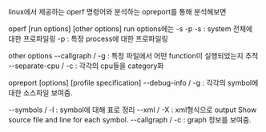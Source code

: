 linux에서 제공하는 operf 명령어와 분석하는 opreport를 통해 분석해보면


operf [run options] [other options]
run options에는 -s -p 
-s : system 전체에 대한 프로파일링
-p : 특정 process에 대한 프로파일링 

other options
--callgraph / -g : 특정 파일에서 어떤 function이 실행되었는지 추적
--separate-cpu / -c : 각각의 cpu들을 category화

opreport [options] [profile specification]
--debug-info / -g : 각각의 symbol에 대한 소스파일 보여줌.

--symbols / -l : symbol에 대해 표로 정리
--xml / -X : xml형식으로 output
              Show source file and line for each symbol.
--callgraph / -c : graph 정보를 보여줌.
